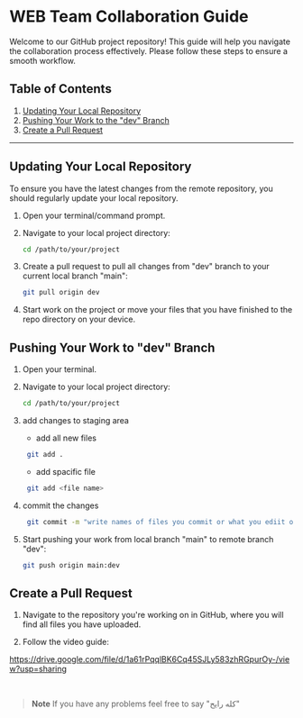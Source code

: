 # WEB Team Collaboration Guide

Welcome to our GitHub project repository! This guide will help you navigate the collaboration process effectively. Please follow these steps to ensure a smooth workflow.

## Table of Contents

1. [Updating Your Local Repository](#updating-your-local-repository)
2. [Pushing Your Work to the "dev" Branch](#pushing-your-work-to-the-dev-branch)
3. [Create a Pull Request](#create-a-pull-request)

---

## Updating Your Local Repository

To ensure you have the latest changes from the remote repository, you should regularly update your local repository.

1. Open your terminal/command prompt.

2. Navigate to your local project directory:

   ```bash
   cd /path/to/your/project
   ```

3. Create a pull request to pull all changes from "dev" branch to your current local branch "main":

   ```bash
   git pull origin dev
   ```

4. Start work on the project or move your files that you have finished to the repo directory on your device.

## Pushing Your Work to "dev" Branch

1. Open your terminal.

2. Navigate to your local project directory:
   ```bash
   cd /path/to/your/project
   ```
3. add changes to staging area
   - add all new files
   ```bash
    git add .
   ```
   - add spacific file
   ```bash
    git add <file name>
   ```
4. commit the changes
   ```bash
    git commit -m "write names of files you commit or what you ediit or add"
   ```
5. Start pushing your work from local branch "main" to remote branch "dev":
   ```bash
   git push origin main:dev
   ```

## Create a Pull Request

1. Navigate to the repository you're working on in GitHub, where you will find all files you have uploaded.

2. Follow the video guide:

https://drive.google.com/file/d/1a61rPqqlBK6Cq45SJLy583zhRGpurOy-/view?usp=sharing

<br>

> **Note**
> If you have any problems feel free to say "كله رايح"
